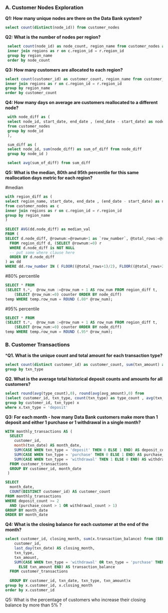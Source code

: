 ### A. Customer Nodes Exploration
**Q1: How many unique nodes are there on the Data Bank system?**
 
  ```sql
  select count(distinct(node_id)) from customer_nodes
 ```
  **Q2:  What is the number of nodes per region?**
 
 ```sql
  select count(node_id) as node_count, region_name from customer_nodes as c
  inner join regions as r on c.region_id = r.region_id
  group by region_name
  order by node_count
```
 
 **Q3: How many customers are allocated to each region?**
 
  ```sql
  select count(customer_id) as customer_count, region_name from customer_nodes as c
  inner join regions as r on c.region_id = r.region_id
  group by region_name
  order by customer_count
 ```

  **Q4: How many days on average are customers reallocated to a different node?**
 
 ```sql
  with node_diff as (
  select node_id, start_date, end_date , (end_date - start_date) as node_diff
  from customer_nodes
  group by node_id
  ),
 
  sum_diff as (
  select node_id, sum(node_diff) as sum_of_diff from node_diff
  group by node_id )
 
  select avg(sum_of_diff) from sum_diff
 ```


**Q5: What is the median, 80th and 95th percentile for this same reallocation days metric for each region?**
 

#median
 
```sql
with region_diff as (
select region_name, start_date, end_date , (end_date - start_date) as node_diff
from customer_nodes as c
inner join regions as r on c.region_id = r.region_id
group by region_name
)
 
SELECT AVG(dd.node_diff) as median_val
FROM (
SELECT d.node_diff, @rownum:=@rownum+1 as `row_number`, @total_rows:=@rownum
  FROM region_diff d, (SELECT @rownum:=0) r
  WHERE d.node_diff is NOT NULL
  -- put some where clause here
  ORDER BY d.node_diff
) as dd
WHERE dd.row_number IN ( FLOOR((@total_rows+1)/2), FLOOR((@total_rows+2)/2) );
```


#80% percentile

```sql
SELECT * FROM
(SELECT t.*,  @row_num :=@row_num + 1 AS row_num FROM region_diff t,
    (SELECT @row_num:=0) counter ORDER BY node_diff)
temp WHERE temp.row_num = ROUND (.80* @row_num);
```



#95% percentile

```sql
SELECT * FROM
(SELECT t.*,  @row_num :=@row_num + 1 AS row_num FROM region_diff t,
    (SELECT @row_num:=0) counter ORDER BY node_diff)
temp WHERE temp.row_num = ROUND (.95* @row_num);

```










### B. Customer Transactions
***Q1. What is the unique count and total amount for each transaction type?**
```sql
select count(distinct customer_id) as customer_count, sum(txn_amount) as total_sum_amount, txn_type from customer_transactions
group by txn_type
```

**Q2. What is the average total historical deposit counts and amounts for all customers?**

```sql
select round(avg(type_count),0), round(avg(avg_amount),0) from
(select customer_id, txn_type, count(txn_type) as type_count , avg(txn_amount) as avg_amount from customer_transactions
group by customer_id, txn_type) x
where x.txn_type = 'deposit'
```

**Q3: For each month - how many Data Bank customers make more than 1 deposit and either 1 purchase or 1 withdrawal in a single month?**

```sql
WITH monthly_transactions AS (
  SELECT
    customer_id,
    month(txn_date) AS month_date,
    SUM(CASE WHEN txn_type = 'deposit' THEN 0 ELSE 1 END) AS deposit_count,
    SUM(CASE WHEN txn_type = 'purchase' THEN 0 ELSE 1 END) AS purchase_count,
    SUM(CASE WHEN txn_type = 'withdrawal' THEN 1 ELSE 0 END) AS withdrawal_count
  FROM customer_transactions
  GROUP BY customer_id, month_date
 )

SELECT
  month_date,
  COUNT(DISTINCT customer_id) AS customer_count
FROM monthly_transactions
WHERE deposit_count >= 2
  AND (purchase_count > 1 OR withdrawal_count > 1)
GROUP BY month_date
ORDER BY month_date

```

**Q4: What is the closing balance for each customer at the end of the month?**

```sql
select customer_id, closing_month, sum(x.transaction_balance) from (SELECT
    customer_id,
    last_day(txn_date) AS closing_month,
    txn_type,
    txn_amount,
    SUM(CASE WHEN txn_type = 'withdrawal' OR txn_type = 'purchase' THEN (-txn_amount)
      ELSE txn_amount END) AS transaction_balance
  FROM customer_transactions
 
  GROUP BY customer_id, txn_date, txn_type, txn_amount)x
group by x.customer_id, x.closing_month
order by x.customer_id
```
Q5: What is the percentage of customers who increase their closing balance by more than 5% ?